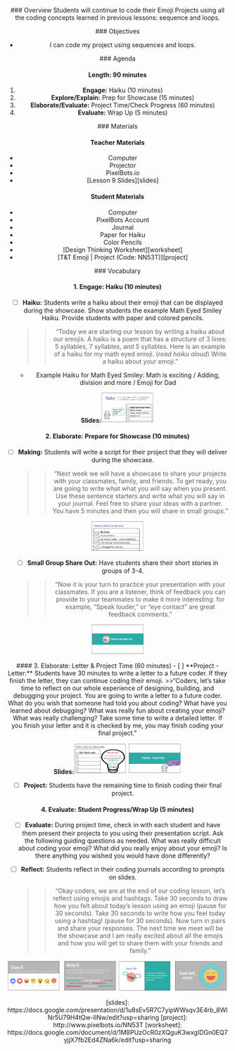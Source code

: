 <header title='PixelBots Emoji' subtitle='Lesson 09: Showcase Prep'/>

<notable>

<iconp src='/icons/activity.png'>### Overview</iconp>
Students will continue to code their Emoji Projects using all the coding concepts learned in previous lessons: sequence and loops.

<iconp src='/icons/objectives.png'>### Objectives</iconp>
- I can code my project using sequences and loops.


<iconp src='/icons/agenda.png'>### Agenda</iconp>

#### Length: 90 minutes

1. **Engage:** Haiku  (10 minutes)
1. **Explore/Explain:** Prep for Showcase (15 minutes)
1. **Elaborate/Evaluate:** Project Time/Check Progress (60 minutes)
1. **Evaluate:** Wrap Up (5 minutes)



<note>

<iconp src='/icons/materials.png'>### Materials</iconp>

#### Teacher Materials
- Computer
- Projector
- PixelBots.io
- [Lesson 9 Slides][slides]



#### Student Materials
- Computer
- PixelBots Account
- Journal
- Paper for Haiku
- Color Pencils
- [Design Thinking Worksheet][worksheet]
- [T&T Emoji | Project (Code: NN53T)][project]


<iconp src='/icons/vocab.png'>### Vocabulary</iconp>



</note>
<pagebreak/>

#### 1. Engage: Haiku  (10 minutes)
- [ ] **Haiku:** Students write a haiku about their emoji that can be displayed during the showcase. Show students the example Math Eyed Smiley Haiku. Provide students with paper and colored pencils.
  >>“Today we are starting our lesson by writing a haiku about our emojis. A haiku is a poem that has a structure of 3 lines:  5 syllables, 7 syllables, and 5 syllables. Here is an example of a haiku for my math eyed emoji. (*read haiku aloud*) Write a haiku about your emoji.”
  - Example Haiku for Math Eyed Smiley: Math is exciting / Adding, division and more / Emoji for Dad

<note>**Slides:**![slides](./images/haiku.png)</note>

#### 2. Elaborate: Prepare for Showcase (10 minutes)
- [ ] **Making:** Students will write a script for their project that they will deliver during the showcase.
  >>“Next week we will have a showcase to share your projects with your classmates, family, and friends. To get ready, you are going to write what what you will say when you present. Use these sentence starters and write what you will say in your journal. Feel free to share your ideas with a partner. You have 5 minutes and then you will share in small groups.”

<note>![slides](./images/prep.png)</note>
- [ ] **Small Group Share Out:** Have students share their short stories in groups of 3-4.
  >>“Now it is your turn to practice your presentation with your classmates. If you are a listener, think of feedback you can provide to your teammates to make it more interesting: for example, “Speak louder,” or “eye contact” are great feedback comments.”

<note>![slides](./images/smallshare.png)</note>

<pagebreak/>
#### 3. Elaborate: Letter & Project Time (60 minutes)
- [ ] **Project - Letter:** Students have 30 minutes to write a letter to a future coder. If they finish the letter, they can continue coding their emoji.
  >>“Coders, let’s take time to reflect on our whole experience of designing, building, and debugging your project. You are going to write a letter to a future coder. What do you wish that someone had told you about coding?  What have you learned about debugging? What was really fun about creating your emoji? What was really challenging? Take some time to write a detailed letter. If you finish your letter and it is checked by me, you may finish coding your final project.”

<note>**Slides:**![slides](./images/letter.png)
![slides](./images/project.png)
</note>

- [ ] **Project:** Students have the remaining time to finish coding their final project.


#### 4. Evaluate: Student Progress/Wrap Up (5 minutes)
- [ ] **Evaluate:** During project time, check in with each student and have them present their projects to you using their presentation script. Ask the following guiding questions as needed.
  <iconp type='question'>What was really difficult about coding your emoji?</iconp>
  <iconp type='question'>What did you really enjoy about your emoji?</iconp>
  <iconp type='question'>Is there anything you wished you would have done differently?</iconp>



- [ ] **Reflect:** Students reflect in their coding journals according to prompts on slides.
  >>“Okay coders, we are at the end of our coding lesson, let’s reflect using emojis and hashtags. Take 30 seconds to draw how you felt about today’s lesson using an emoji (pause for 30 seconds). Take 30 seconds to write how you feel today using a hashtag! (pause for 30 seconds). Now turn in pairs and share your responses. The next time we meet will be the showcase and I am really excited about all the emojis and how you will get to share them with your friends and family."

<note>![slides](./images/reflect.png)
![slides](./images/reflect2.png)</note>

</notable>
[slides]: https://docs.google.com/presentation/d/1u8sEv5R7C7yipWWsqv3E4rb_8WlNr5U79H4tQw-IINw/edit?usp=sharing
[project]: http://www.pixelbots.io/NN53T
[worksheet]: https://docs.google.com/document/d/1M8PUzOcR0zXQguK3wxgIDGn0EQ7yjjX7fb2Ed4ZNa6k/edit?usp=sharing
